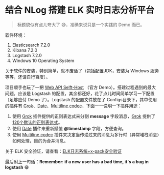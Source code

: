 # 结合 NLog 搭建 ELK 实时日志分析平台

>  标题貌似有点儿夸大了 😅，准确来说只是一个实践的 Demo 而已。

软件环境：

1. Elasticsearch 7.2.0
2. Kibana 7.2.0
3. Logstash 7.2.0
4. Windows 10 Operating System

关于软件的安装，特别简单，就不废话了（包括配置JDK，安装为 Windows 服务等等，还请自行百度）。

项目顺手也玩了一把 [Web API Selft-Host][owin_web_api_self_host] （官方 Demo）。搭建过程遇到的最大问题，应该是  Logstash 的配置，其余都还好，花了点儿时间简单学习一下配置（足够应付 Demo 了）。Logstash 的配置文件放在了 Configs目录下，其中使用的插件有 [Grok][logstash_grok]、[Date][logstash_date]、[Multiline codec][logstash_multiline_codec]，下面一一说明一下插件用途：

1. 使用 [Grok][logstash_grok] 插件提供的正则表达式来分割 **message** 字段消息，[Grok][logstash_grok] 提供了 [120个默认的正则表达式][logstash_grok_patterns]。
2. 使用 [Date][logstash_date] 插件来重新赋值 **@timestamp** 字段，方便查询。
3. 使用 [Multiline codec][logstash_multiline_codec] 插件来决定当传递过来的消息为多行时（异常堆栈消息）如何处理，目的为合并消息。

关于 ELK 安全验证，请查看：[ELK日志系统+x-pack安全验证](https://www.cnblogs.com/spll/p/9829094.html)

最后附上一句话：**Remember: if a new user has a bad time, it's a bug in logstash** 😁

[owin_web_api_self_host]: https://docs.microsoft.com/en-us/aspnet/web-api/overview/hosting-aspnet-web-api/use-owin-to-self-host-web-api	"Use OWIN to Self-Host ASP.NET Web API"
[logstash_grok]: https://www.elastic.co/guide/en/logstash/current/plugins-filters-grok.html	"Grok filter Plugin"
[logstash_date]: https://www.elastic.co/guide/en/logstash/current/plugins-filters-date.html	"Date filter plugin"
[logstash_multiline_codec]: https://www.elastic.co/guide/en/logstash/current/plugins-codecs-multiline.html	"Multiline codec plugin"
[logstash_grok_patterns]: https://github.com/logstash-plugins/logstash-patterns-core/tree/master/patterns "Grok Filter Patterns"